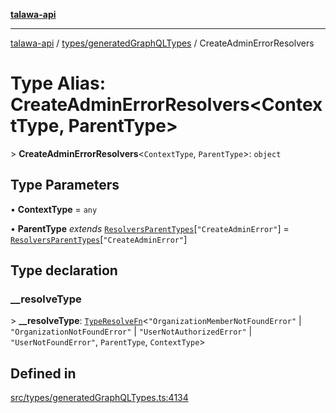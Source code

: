 [**talawa-api**](../../../README.md)

***

[talawa-api](../../../modules.md) / [types/generatedGraphQLTypes](../README.md) / CreateAdminErrorResolvers

# Type Alias: CreateAdminErrorResolvers\<ContextType, ParentType\>

\> **CreateAdminErrorResolvers**\<`ContextType`, `ParentType`\>: `object`

## Type Parameters

• **ContextType** = `any`

• **ParentType** *extends* [`ResolversParentTypes`](ResolversParentTypes.md)\[`"CreateAdminError"`\] = [`ResolversParentTypes`](ResolversParentTypes.md)\[`"CreateAdminError"`\]

## Type declaration

### \_\_resolveType

\> **\_\_resolveType**: [`TypeResolveFn`](TypeResolveFn.md)\<`"OrganizationMemberNotFoundError"` \| `"OrganizationNotFoundError"` \| `"UserNotAuthorizedError"` \| `"UserNotFoundError"`, `ParentType`, `ContextType`\>

## Defined in

[src/types/generatedGraphQLTypes.ts:4134](https://github.com/PalisadoesFoundation/talawa-api/blob/4b5c74fd36bcfc2e36f3a06b67d517e865c188be/src/types/generatedGraphQLTypes.ts#L4134)
